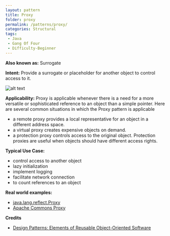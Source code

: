 ```yaml
---
layout: pattern
title: Proxy
folder: proxy
permalink: /patterns/proxy/
categories: Structural
tags:
 - Java
 - Gang Of Four
 - Difficulty-Beginner
---
```


**Also known as:** Surrogate

**Intent:** Provide a surrogate or placeholder for another object to control
access to it.

![alt text](./etc/proxy_1.png "Proxy")

**Applicability:** Proxy is applicable whenever there is a need for a more
versatile or sophisticated reference to an object than a simple pointer. Here
are several common situations in which the Proxy pattern is applicable

* a remote proxy provides a local representative for an object in a different address space.
* a virtual proxy creates expensive objects on demand.
* a protection proxy controls access to the original object. Protection proxies are useful when objects should have different access rights.

**Typical Use Case:**

* control access to another object
* lazy initialization
* implement logging
* facilitate network connection
* to count references to an object

**Real world examples:**

* [java.lang.reflect.Proxy](http://docs.oracle.com/javase/8/docs/api/java/lang/reflect/Proxy.html)
* [Apache Commons Proxy](https://commons.apache.org/proper/commons-proxy/)

**Credits**

* [Design Patterns: Elements of Reusable Object-Oriented Software](http://www.amazon.com/Design-Patterns-Elements-Reusable-Object-Oriented/dp/0201633612)
